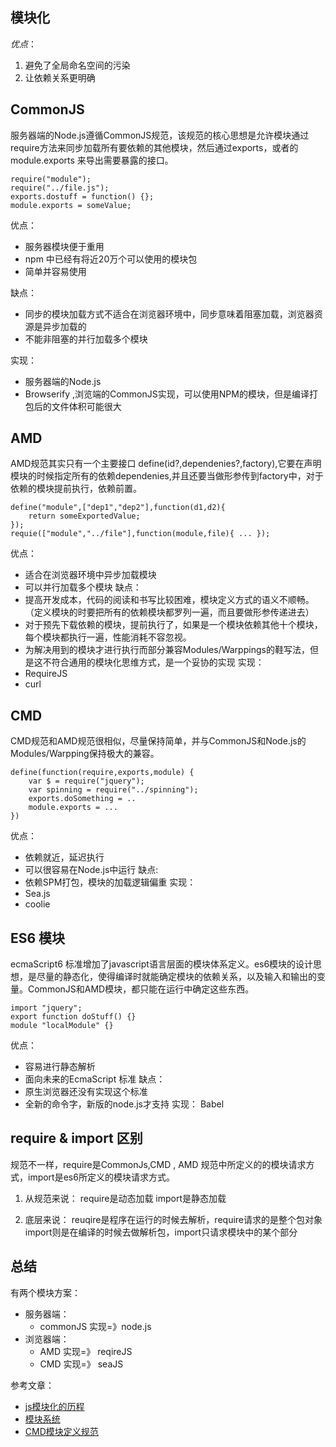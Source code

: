## 模块化
*优点*：
1. 避免了全局命名空间的污染
2. 让依赖关系更明确

## CommonJS
服务器端的Node.js遵循CommonJS规范，该规范的核心思想是允许模块通过require方法来同步加载所有要依赖的其他模块，然后通过exports，或者的module.exports 来导出需要暴露的接口。
```
require("module");
require("../file.js");
exports.dostuff = function() {};
module.exports = someValue;
```
优点：
* 服务器模块便于重用
* npm 中已经有将近20万个可以使用的模块包
* 简单并容易使用

缺点：
* 同步的模块加载方式不适合在浏览器环境中，同步意味着阻塞加载，浏览器资源是异步加载的
* 不能非阻塞的并行加载多个模块

实现：
* 服务器端的Node.js
* Browserify ,浏览端的CommonJS实现，可以使用NPM的模块，但是编译打包后的文件体积可能很大


## AMD
AMD规范其实只有一个主要接口 define(id?,dependenies?,factory),它要在声明模块的时候指定所有的依赖dependenies,并且还要当做形参传到factory中，对于依赖的模块提前执行，依赖前置。
```
define("module",["dep1","dep2"],function(d1,d2){
	return someExportedValue;
});
requie(["module","../file"],function(module,file){ ... });
```
优点：
* 适合在浏览器环境中异步加载模块
* 可以并行加载多个模块
缺点：
* 提高开发成本，代码的阅读和书写比较困难，模块定义方式的语义不顺畅。（定义模块的时要把所有的依赖模块都罗列一遍，而且要做形参传递进去）
* 对于预先下载依赖的模块，提前执行了，如果是一个模块依赖其他十个模块，每个模块都执行一遍，性能消耗不容忽视。
* 为解决用到的模块才进行执行而部分兼容Modules/Warppings的鞋写法，但是这不符合通用的模块化思维方式，是一个妥协的实现
实现：
* RequireJS
* curl

## CMD
CMD规范和AMD规范很相似，尽量保持简单，并与CommonJS和Node.js的Modules/Warpping保持极大的兼容。
```
define(function(require,exports,module) {
	var $ = require("jquery");
	var spinning = require("../spinning");
	exports.doSomething = ..
	module.exports = ...
})
```
优点：
* 依赖就近，延迟执行
* 可以很容易在Node.js中运行
缺点:
* 依赖SPM打包，模块的加载逻辑偏重
实现：
* Sea.js
* coolie



## ES6 模块
ecmaScript6 标准增加了javascript语言层面的模块体系定义。es6模块的设计思想，是尽量的静态化，使得编译时就能确定模块的依赖关系，以及输入和输出的变量。CommonJS和AMD模块，都只能在运行中确定这些东西。
```
import "jquery";
export function doStuff() {}
module "localModule" {}
````
优点：
* 容易进行静态解析
* 面向未来的EcmaScript 标准
缺点：
* 原生浏览器还没有实现这个标准
* 全新的命令字，新版的node.js才支持
实现：
Babel


## require & import 区别
规范不一样，require是CommonJs,CMD , AMD 规范中所定义的的模块请求方式，import是es6所定义的模块请求方式。
1. 从规范来说：
require是动态加载
import是静态加载

2. 底层来说：
reuqire是程序在运行的时候去解析，require请求的是整个包对象
import则是在编译的时候去做解析包，import只请求模块中的某个部分



## 总结
有两个模块方案：
* 服务器端： 
	* commonJS 实现=》node.js
* 浏览器端： 
	* AMD 实现=》 reqireJS
	* CMD 实现=》 seaJS















参考文章：
* [js模块化的历程](http://www.cnblogs.com/lvdabao/p/js-modules-develop.html#3614260)
* [模块系统](http://zhaoda.net/webpack-handbook/module-system.html)
* [CMD模块定义规范](https://github.com/seajs/seajs/issues/242)